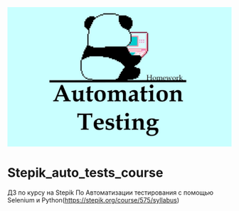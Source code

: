 [![Header](assets/Header_img.jpg)](assets/Header_img.jpg)
# Stepik_auto_tests_course
ДЗ по курсу на Stepik По Автоматизации тестирования с помощью Selenium и Python(https://stepik.org/course/575/syllabus)
